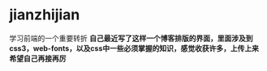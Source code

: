 # jianzhijian
学习前端的一个重要转折
**自己最近写了这样一个博客排版的界面，里面涉及到css3，web-fonts，以及css中一些必须掌握的知识，感觉收获许多，上传上来希望自己再接再厉**

